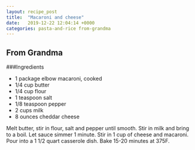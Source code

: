 ```yaml
---
layout: recipe_post
title:  "Macaroni and cheese"
date:   2019-12-22 12:04:14 +0000
categories: pasta-and-rice from-grandma
---
```


## From Grandma
###Ingredients
* 1 package elbow macaroni, cooked
* 1/4 cup butter
* 1/4 cup flour
* 1 teaspoon salt
* 1/8 teaspoon pepper
* 2 cups milk
* 8 ounces cheddar cheese


Melt butter, stir in flour, salt and pepper until smooth. Stir in milk and bring to a boil. Let sauce simmer 1 minute. Stir in 1 cup of cheese and macaroni. Pour into a 1 1/2 quart casserole dish. Bake 15-20 minutes at 375F.
